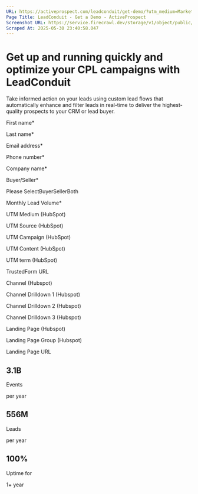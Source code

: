 ```yaml
---
URL: https://activeprospect.com/leadconduit/get-demo/?utm_medium=Marketing-CPC&utm_source=Website&utm_campaign=Google-CPC-US-PMax-Acquisition-Lead-TF
Page Title: LeadConduit - Get a Demo - ActiveProspect
Screenshot URL: https://service.firecrawl.dev/storage/v1/object/public/media/screenshot-b78ce687-c76e-40c7-9f32-11f2c7088c5d.png
Scraped At: 2025-05-30 23:40:58.047
---
```

# Get up and running quickly and optimize your CPL campaigns with LeadConduit

Take informed action on your leads using custom lead flows that automatically enhance and filter leads in real-time to deliver the highest-quality prospects to your CRM or lead buyer.

First name\*

Last name\*

Email address\*

Phone number\*

Company name\*

Buyer/Seller\*

Please SelectBuyerSellerBoth

Monthly Lead Volume\*

UTM Medium (HubSpot)

UTM Source (HubSpot)

UTM Campaign (HubSpot)

UTM Content (HubSpot)

UTM term (HubSpot)

TrustedForm URL

Channel (Hubspot)

Channel Drilldown 1 (Hubspot)

Channel Drilldown 2 (Hubspot)

Channel Drilldown 3 (Hubspot)

Landing Page (Hubspot)

Landing Page Group (Hubspot)

Landing Page URL


## 3.1B

Events

per year

## 556M

Leads

per year

## 100%

Uptime for

1+ year


